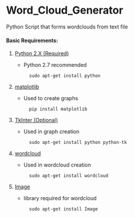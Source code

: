 # Word_Cloud_Generator
Python Script that forms wordclouds from text file

#### Basic Requirements:
1. [Python 2.X (Required)](https://www.python.org/downloads/)
	* Python 2.7 recommended
    
            sudo apt-get install python
  
2. [matplotlib](http://matplotlib.org/downloads.html)
    * Used to create graphs

            pip install matplotlib

3. [TkInter (Optional)](https://wiki.python.org/moin/TkInter)
    * Used in graph creation

            sudo apt-get install python python-tk

4. [wordcloud](http://amueller.github.io/word_cloud/index.html)
    * Used in wordcloud creation

            sudo apt-get install wordcloud
            
5. [Image](http://www.pythonware.com/products/pil/)
    * library required for wordcloud

            sudo apt-get install Image
          





